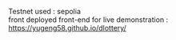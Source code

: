 Testnet used : sepolia  
front deployed front-end for live demonstration : https://yugeng58.github.io/dlottery/
